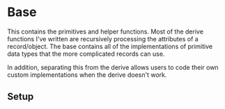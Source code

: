 # Base

This contains the primitives and helper functions. Most of the derive functions I've written are recursively
processing the attributes of a record/object. The base contains all of the implementations of primitive data
types that the more complicated records can use.

In addition, separating this from the derive allows users to code their own custom implementations when the
derive doesn't work.

## Setup

